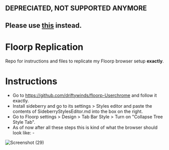 ## DEPRECIATED, NOT SUPPORTED ANYMORE
## Please use [this](https://github.com/driftywinds/Floorp-Configs) instead.
# Floorp Replication
Repo for instructions and files to replicate my Floorp browser setup **exactly**. 

# Instructions
- Go to https://github.com/driftywinds/floorp-Userchrome and follow it exactly.
- Install sideberry and go to its settings > Styles editor and paste the contents of SideberryStylesEditor.md into the box on the right.
- Go to Floorp settings > Design > Tab Bar Style > Turn on "Collapse Tree Style Tab".
- As of now after all these steps this is kind of what the browser should look like: -

![Screenshot (29)](https://github.com/driftywinds/floorp-replicate/assets/63164617/a2b1ead0-5504-4164-9281-e8fe62064163)

